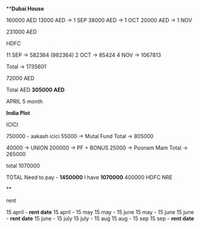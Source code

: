 ****Dubai House**

160000 AED
 13000  AED -> 1 SEP
 38000 AED -> 1 OCT
 20000 AED -> 1 NOV
 
231000 AED 

HDFC 

11 SEP -> 582364 (982364)
2 OCT -> 85424
4 NOV -> 1067813

Total -> 1735601

72000 AED

Total AED **305000 AED**


APRIL 
5 month

**India Plot**

ICICI 

750000 - aakash icici
 55000 -> Mutal Fund
Total -> 805000

 40000 -> UNION
200000 -> PF + BONUS
  25000 -> Poonam Mam
Total -> 265000

total 1070000



TOTAL Need to pay - **1450000**
I have **1070000**
400000 HDFC NRE


 **
 
 rent 
 
 15 april - **rent date** 
 15 april - 15 may
 15 may - 15 june
 15 may - 15 june
 15 june - **rent date**
 15 june - 15 july
 15 july - 15 aug
 15 aug - 15 sep
 15 sep - **rent date**
 
 